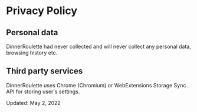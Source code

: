 # Privacy Policy
## Personal data

DinnerRoulette had never collected and will never collect any personal data, browsing history etc.

## Third party services
DinnerRoulette uses Chrome (Chromium) or WebExtensions Storage Sync API for storing user's settings.


Updated: May 2, 2022
